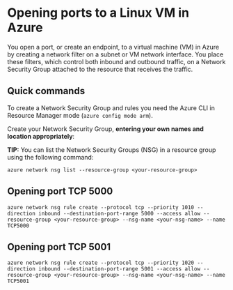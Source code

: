 # Opening ports to a Linux VM in Azure
You open a port, or create an endpoint, to a virtual machine (VM) in Azure by creating a network filter on a subnet or VM network interface. You place these filters, which control both inbound and outbound traffic, on a Network Security Group attached to the resource that receives the traffic.

## Quick commands
To create a Network Security Group and rules you need the Azure CLI in Resource Manager mode (`azure config mode arm`).

Create your Network Security Group, **entering your own names and location appropriately**:

**TIP:** You can list the Network Security Groups (NSG) in a resource group using the following command:
```
azure network nsg list --resource-group <your-resource-group>
```

## Opening port TCP 5000
```
azure network nsg rule create --protocol tcp --priority 1010 --direction inbound --destination-port-range 5000 --access allow --resource-group <your-resource-group> --nsg-name <your-nsg-name> --name TCP5000
```
## Opening port TCP 5001
```
azure network nsg rule create --protocol tcp --priority 1020 --direction inbound --destination-port-range 5001 --access allow --resource-group <your-resource-group> --nsg-name <your-nsg-name> --name TCP5001
```

